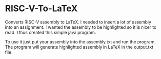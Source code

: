 # RISC-V-To-LaTeX
Converts RISC-V assembly to LaTeX. I needed to insert a lot of assembly into an assignment. I wanted the assembly to be highlighted so it is nicer to read. I thus created this simple java program.

To use it just put your assembly into the assembly.txt and run the program. The program will generate highlighted assembly in LaTeX in the output.txt file.
